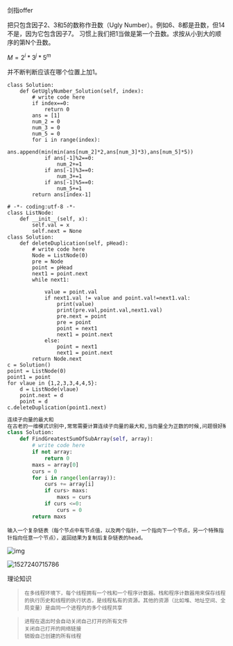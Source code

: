 剑指offer

把只包含因子2、3和5的数称作丑数（Ugly Number）。例如6、8都是丑数，但14不是，因为它包含因子7。 习惯上我们把1当做是第一个丑数。求按从小到大的顺序的第N个丑数。

$M = 2^i*3^j*5^m$

并不断判断应该在哪个位置上加1。

```
class Solution:
    def GetUglyNumber_Solution(self, index):
        # write code here
        if index==0:
            return 0
        ans = [1]
        num_2 = 0
        num_3 = 0
        num_5 = 0
        for i in range(index):
            ans.append(min(min(ans[num_2]*2,ans[num_3]*3),ans[num_5]*5))
            if ans[-1]%2==0:
                num_2+=1
            if ans[-1]%3==0:
                num_3+=1
            if ans[-1]%5==0:
                num_5+=1
        return ans[index-1]
```

```
# -*- coding:utf-8 -*-
class ListNode:
    def __init__(self, x):
        self.val = x
        self.next = None
class Solution:
    def deleteDuplication(self, pHead):
        # write code here
        Node = ListNode(0)
        pre = Node
        point = pHead
        next1 = point.next
        while next1:
            
            value = point.val
            if next1.val != value and point.val!=next1.val:
                print(value)
                print(pre.val,point.val,next1.val)
                pre.next = point
                pre = point 
                point = next1
                next1 = point.next
            else:
                point = next1
                next1 = point.next
        return Node.next
c = Solution()
point = ListNode(0)
point1 = point
for vlaue in {1,2,3,3,4,4,5}:
    d = ListNode(vlaue)
    point.next = d
    point = d
c.deleteDuplication(point1.next)
```

```python
连续子向量的最大和
在古老的一维模式识别中,常常需要计算连续子向量的最大和,当向量全为正数的时候,问题很好解决。但是,如果向量中包含负数,是否应该包含某个负数,并期望旁边的正数会弥补它呢？例如:{6,-3,-2,7,-15,1,2,2},连续子向量的最大和为8(从第0个开始,到第3个为止)。
class Solution:
    def FindGreatestSumOfSubArray(self, array):
        # write code here
        if not array:
            return 0
        maxs = array[0]
        curs = 0
        for i in range(len(array)):
            curs += array[i]
            if curs> maxs:
                maxs = curs
            if curs <=0:
                curs = 0
        return maxs
```

```
输入一个复杂链表（每个节点中有节点值，以及两个指针，一个指向下一个节点，另一个特殊指针指向任意一个节点），返回结果为复制后复杂链表的head。

```

![img](F:\OneDrive\笔记\image\961875_1469289666488_886555C4C4726220976FEF4D3A32FFCD)

![1527240715786](C:\Users\zhouying\AppData\Local\Temp\1527240715786.png)



理论知识

> ```
> 在多线程环境下，每个线程拥有一个栈和一个程序计数器。栈和程序计数器用来保存线程的执行历史和线程的执行状态，是线程私有的资源。其他的资源（比如堆、地址空间、全局变量）是由同一个进程内的多个线程共享
> ```

> ```
> 进程在退出时会自动关闭自己打开的所有文件
> 关闭自己打开的网络链接
> 销毁自己创建的所有线程
> ```


